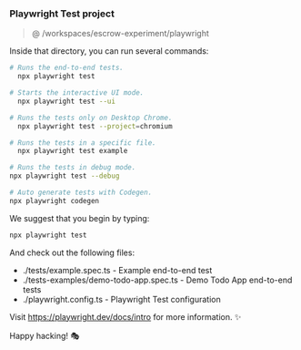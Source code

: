 ### Playwright Test project 

> @ /workspaces/escrow-experiment/playwright

Inside that directory, you can run several commands:

```bash
# Runs the end-to-end tests.
  npx playwright test

# Starts the interactive UI mode.
  npx playwright test --ui

# Runs the tests only on Desktop Chrome.
  npx playwright test --project=chromium

# Runs the tests in a specific file.
  npx playwright test example

# Runs the tests in debug mode.
npx playwright test --debug

# Auto generate tests with Codegen.
npx playwright codegen
```

We suggest that you begin by typing:

```bash
npx playwright test
```

And check out the following files:
  - ./tests/example.spec.ts - Example end-to-end test
  - ./tests-examples/demo-todo-app.spec.ts - Demo Todo App end-to-end tests
  - ./playwright.config.ts - Playwright Test configuration

Visit https://playwright.dev/docs/intro for more information. ✨

Happy hacking! 🎭
